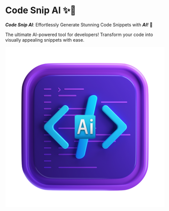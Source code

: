 
# Code Snip AI ✨📸

***Code Snip AI***: Effortlessly Generate Stunning Code Snippets with ***AI!*** 🌟

The ultimate AI-powered tool for developers! Transform your code into visually appealing snippets with ease.

![Code Snip AI](Code-Snip-AI.png)

